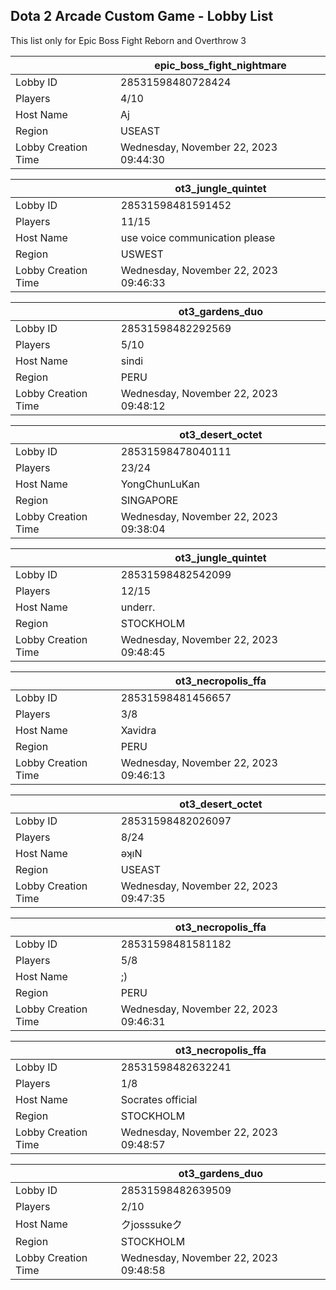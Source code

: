 ## Dota 2 Arcade Custom Game - Lobby List

This list only for Epic Boss Fight Reborn and Overthrow 3

|  | epic_boss_fight_nightmare |
| ------ | ------ |
| Lobby ID | 28531598480728424 |
| Players | 4/10 |
| Host Name | Aj |
| Region | USEAST |
| Lobby Creation Time | Wednesday, November 22, 2023 09:44:30 |


|  | ot3_jungle_quintet |
| ------ | ------ |
| Lobby ID | 28531598481591452 |
| Players | 11/15 |
| Host Name | use voice communication please |
| Region | USWEST |
| Lobby Creation Time | Wednesday, November 22, 2023 09:46:33 |


|  | ot3_gardens_duo |
| ------ | ------ |
| Lobby ID | 28531598482292569 |
| Players | 5/10 |
| Host Name | sindi |
| Region | PERU |
| Lobby Creation Time | Wednesday, November 22, 2023 09:48:12 |


|  | ot3_desert_octet |
| ------ | ------ |
| Lobby ID | 28531598478040111 |
| Players | 23/24 |
| Host Name | YongChunLuKan |
| Region | SINGAPORE |
| Lobby Creation Time | Wednesday, November 22, 2023 09:38:04 |


|  | ot3_jungle_quintet |
| ------ | ------ |
| Lobby ID | 28531598482542099 |
| Players | 12/15 |
| Host Name | underr. |
| Region | STOCKHOLM |
| Lobby Creation Time | Wednesday, November 22, 2023 09:48:45 |


|  | ot3_necropolis_ffa |
| ------ | ------ |
| Lobby ID | 28531598481456657 |
| Players | 3/8 |
| Host Name | Xavidra |
| Region | PERU |
| Lobby Creation Time | Wednesday, November 22, 2023 09:46:13 |


|  | ot3_desert_octet |
| ------ | ------ |
| Lobby ID | 28531598482026097 |
| Players | 8/24 |
| Host Name | ǝʞıN |
| Region | USEAST |
| Lobby Creation Time | Wednesday, November 22, 2023 09:47:35 |


|  | ot3_necropolis_ffa |
| ------ | ------ |
| Lobby ID | 28531598481581182 |
| Players | 5/8 |
| Host Name | ;) |
| Region | PERU |
| Lobby Creation Time | Wednesday, November 22, 2023 09:46:31 |


|  | ot3_necropolis_ffa |
| ------ | ------ |
| Lobby ID | 28531598482632241 |
| Players | 1/8 |
| Host Name | Socrates official |
| Region | STOCKHOLM |
| Lobby Creation Time | Wednesday, November 22, 2023 09:48:57 |


|  | ot3_gardens_duo |
| ------ | ------ |
| Lobby ID | 28531598482639509 |
| Players | 2/10 |
| Host Name | クjosssukeク |
| Region | STOCKHOLM |
| Lobby Creation Time | Wednesday, November 22, 2023 09:48:58 |


